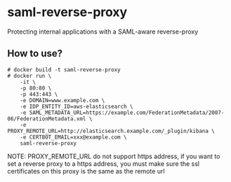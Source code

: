 # saml-reverse-proxy
Protecting internal applications with a SAML-aware reverse-proxy 

## How to use?

```
# docker build -t saml-reverse-proxy
# docker run \
    -it \
    -p 80:80 \
    -p 443:443 \
    -e DOMAIN=www.example.com \
    -e IDP_ENTITY_ID=aws-elasticsearch \
    -e SAML_METADATA_URL=https://example.com/FederationMetadata/2007-06/FederationMetadata.xml \
    -e PROXY_REMOTE_URL=http://elasticsearch.example.com/_plugin/kibana \
    -e CERTBOT_EMAIL=xxx@example.com \
    saml-reverse-proxy
```
NOTE: PROXY_REMOTE_URL do not support https address, if you want to set a reverse proxy to a https address, you must make sure the ssl certificates on this proxy is the same as the remote url
